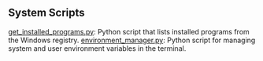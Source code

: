 ## System Scripts

[get_installed_programs.py](get_installed_programs.py): Python script that lists installed programs from the Windows registry.
[environment_manager.py](environment_manager.py): Python script for managing system and user environment variables in the terminal.